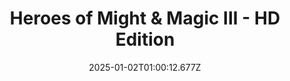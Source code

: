 ---
title: "Heroes of Might & Magic III - HD Edition"
id: 297000
date: 2025-01-02T01:00:12.677Z
link: games/steam/recent/heroes-of-might--magic-iii--hd-edition
image: http://media.steampowered.com/steamcommunity/public/images/apps/297000/0ae505e74b80d1cdee125500f4467a4c7a1d7e43.jpg
playtime_2weeks: 2
playtime_forever: 4
playtime_windows_forever: 0
playtime_mac_forever: 0
playtime_linux_forever: 4
playtime_deck_forever: 4
---